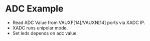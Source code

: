 # ADC Example

- Read ADC Value from VAUXP[14]/VAUXN[14] ports via XADC IP.
- XADC runs unipolar mode.
- Set leds depends on adc value.
 
